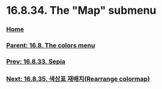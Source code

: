 # 16.8.34. The "Map" submenu

### [Home](./00-home.md)
### [Parent: 16.8. The colors menu](./16-08-00-the-colors-menu.md)
### [Prev: 16.8.33. Sepia](./16-08-33-sepia.md)
### [Next: 16.8.35. 색상표 재배치(Rearrange colormap)](./16-08-35-rearrange-colormap.md)
